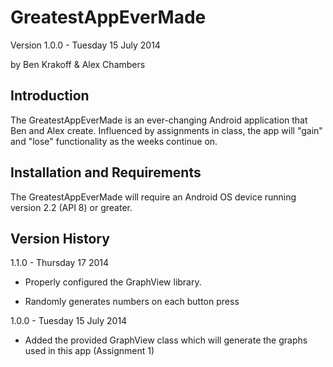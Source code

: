 GreatestAppEverMade
===================

Version 1.0.0 - Tuesday 15 July 2014

by Ben Krakoff & Alex Chambers


Introduction
-------------

The GreatestAppEverMade is an ever-changing Android application that Ben and Alex create. Influenced
by assignments in class, the app will "gain" and "lose" functionality as the weeks continue on.


Installation and Requirements
-----------------------------

The GreatestAppEverMade will require an Android OS device running version 2.2 (API 8) or greater.


Version History
---------------

1.1.0 - Thursday 17 2014

+ Properly configured the GraphView library.

+ Randomly generates numbers on each button press




1.0.0 - Tuesday 15 July 2014

+ Added the provided GraphView class which will generate the graphs used in this app (Assignment 1)